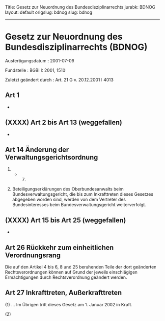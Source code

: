 Title: Gesetz zur Neuordnung des Bundesdisziplinarrechts
jurabk: BDNOG
layout: default
origslug: bdnog
slug: bdnog

---

# Gesetz zur Neuordnung des Bundesdisziplinarrechts (BDNOG)

Ausfertigungsdatum
:   2001-07-09

Fundstelle
:   BGBl I: 2001, 1510

Zuletzt geändert durch
:   Art. 21 G v. 20.12.2001 I 4013


## Art 1

-


## (XXXX) Art 2 bis Art 13 (weggefallen)

-


## Art 14 Änderung der Verwaltungsgerichtsordnung


1.  - 7.


8.  Beteiligungserklärungen des Oberbundesanwalts beim
    Bundesverwaltungsgericht, die bis zum Inkrafttreten dieses Gesetzes
    abgegeben worden sind, werden von dem Vertreter des Bundesinteresses
    beim Bundesverwaltungsgericht weiterverfolgt.





## (XXXX) Art 15 bis Art 25 (weggefallen)

-


## Art 26 Rückkehr zum einheitlichen Verordnungsrang

Die auf den Artikel 4 bis 6, 8 und 25 beruhenden Teile der dort
geänderten Rechtsverordnungen können auf Grund der jeweils
einschlägigen Ermächtigungen durch Rechtsverordnung geändert werden.


## Art 27 Inkrafttreten, Außerkrafttreten

(1) ... Im Übrigen tritt dieses Gesetz am 1. Januar 2002 in Kraft.

(2)

